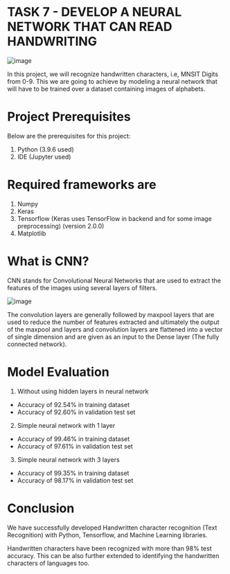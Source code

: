# TASK 7 - DEVELOP A NEURAL NETWORK THAT CAN READ HANDWRITING

![image](https://user-images.githubusercontent.com/69342524/130347856-34e57e33-905b-4d15-b515-08c23d62ae1f.png)

In this project, we will recognize handwritten characters, i.e, MNSIT Digits from 0-9. This we are going to achieve by modeling a neural network that will have to be trained over a dataset containing images of alphabets.

# Project Prerequisites
Below are the prerequisites for this project:

1. Python (3.9.6 used)
2. IDE (Jupyter used)

# Required frameworks are

1. Numpy 
2. Keras 
3. Tensorflow (Keras uses TensorFlow in backend and for some image preprocessing) (version 2.0.0)
4. Matplotlib 

# What is CNN?
CNN stands for Convolutional Neural Networks that are used to extract the features of the images using several layers of filters.

![image](https://user-images.githubusercontent.com/69342524/130348130-9f35e932-df24-406d-930c-f064e93f443c.png)

The convolution layers are generally followed by maxpool layers that are used to reduce the number of features extracted and ultimately the output of the maxpool and layers and convolution layers are flattened into a vector of single dimension and are given as an input to the Dense layer (The fully connected network).

# Model Evaluation

1. Without using hidden layers in neural network 
- Accuracy of 92.54% in training dataset
- Accuracy of 92.60% in validation test set
2. Simple neural network with 1 layer 
- Accuracy of 99.46% in training dataset
- Accuracy of 97.61% in validation test set
3. Simple neural network with 3 layers
- Accuracy of 99.35% in training dataset
- Accuracy of 98.17% in validation test set

# Conclusion
We have successfully developed Handwritten character recognition (Text Recognition) with Python, Tensorflow, and Machine Learning libraries.

Handwritten characters have been recognized with more than 98% test accuracy. This can be also further extended to identifying the handwritten characters of languages too.
